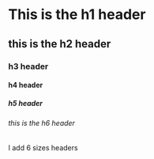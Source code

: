 # This is the h1 header
## this is the h2 header
### h3 header
#### h4 header
##### h5 header
###### this is the h6 header

I add 6 sizes headers
